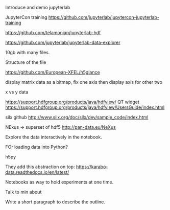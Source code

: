Introduce and demo jupyterlab

JupyterCon training https://github.com/jupyterlab/jupytercon-jupyterlab-training


https://github.com/telamonian/jupyterlab-hdf

https://github.com/jupyterlab/jupyterlab-data-explorer


10gb with many files.

Structure of the file

https://github.com/European-XFEL/h5glance

display matrix data as a bitmap, fix one axis then display axis for other two

x vs y data

https://support.hdfgroup.org/products/java/hdfview/ QT widget
https://support.hdfgroup.org/products/java/hdfview/UsersGuide/index.html


silx github http://www.silx.org/doc/silx/dev/sample_code/index.html


NExus -> superset of hdf5 http://pan-data.eu/NeXus

Explore the data interactively in the notebook. 


FOr loading data into Python?

h5py

They add this abstraction on top: https://karabo-data.readthedocs.io/en/latest/


Notebooks as way to hold experiments at one time. 


Talk to min about


Write a short paragraph to describe the outline.



